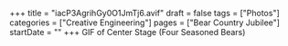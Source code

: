 +++
title = "iacP3AgrihGy0O1JmTj6.avif"
draft = false
tags = ["Photos"]
categories = ["Creative Engineering"]
pages = ["Bear Country Jubilee"]
startDate = ""
+++
GIF of Center Stage (Four Seasoned Bears)
